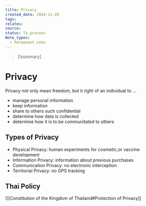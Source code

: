 ```yaml
---
title: Privacy
created_date: 2024-11-28
tags: 
relates: 
source: 
status: To_process
Note_types:
  - Permanent_note
---
```

> [!summary]
> 

# Privacy

Privacy not only mean freedom, but it right of an individual to …
- manage personal information
- keep information
- share to others such confidential
- determine how data is collected
- determine how it is to be communitated to others

## Types of Privacy
- Physical Privacy: human experiments for cosmetic,or vaccine development
- Information Privacy: information about previous purchases
- Communication Privacy: no electronic interception
- Territorial Privacy: no GPS tracking

## Thai Policy

![[Constitution of the Kingdom of Thailand#Protection of Privacy]]

